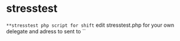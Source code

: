 # stresstest
``
**stresstest php script for shift
``
edit stresstest.php for your own delegate and adress to sent to
``
